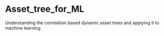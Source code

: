 # Asset_tree_for_ML
Understanding the correlation based dynamic asset trees and applying it to machine learning
